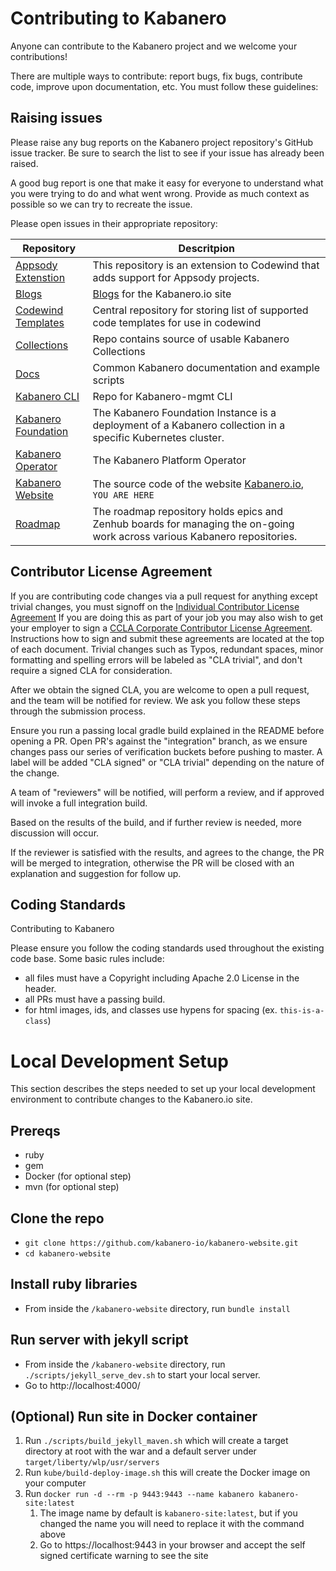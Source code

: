 # Contributing to Kabanero

Anyone can contribute to the Kabanero project and we welcome your contributions!

There are multiple ways to contribute: report bugs, fix bugs, contribute code, improve upon documentation, etc. You must follow these guidelines:

## Raising issues
Please raise any bug reports on the Kabanero project repository's GitHub issue tracker. Be sure to search the list to see if your issue has already been raised.

A good bug report is one that make it easy for everyone to understand what you were trying to do and what went wrong. Provide as much context as possible so we can try to recreate the issue.

Please open issues in their appropriate repository: 

| Repository | Descritpion |
| --- | --- |
| [Appsody Extenstion](https://github.com/kabanero-io/appsodyExtension) | This repository is an extension to Codewind that adds support for Appsody projects. |
| [Blogs](https://github.com/kabanero-io/blogs) | [Blogs](https://kabanero.io/blog) for the Kabanero.io site |
| [Codewind Templates](https://github.com/kabanero-io/codewind-templates) | Central repository for storing list of supported code templates for use in codewind |
| [Collections](https://github.com/kabanero-io/collections) | Repo contains source of usable Kabanero Collections |
| [Docs](https://github.com/kabanero-io/docs) | Common Kabanero documentation and example scripts |
| [Kabanero CLI](https://github.com/kabanero-io/kabanero-command-line) | Repo for Kabanero-mgmt CLI |
| [Kabanero Foundation](https://github.com/kabanero-io/kabanero-foundation) | The Kabanero Foundation Instance is a deployment of a Kabanero collection in a specific Kubernetes cluster. |
| [Kabanero Operator](https://github.com/kabanero-io/kabanero-operator) | The Kabanero Platform Operator |
| [Kabanero Website](https://github.com/kabanero-io/kabanero-website) | The source code of the website [Kabanero.io](https://kabanero.io/), `YOU ARE HERE` |
| [Roadmap](https://github.com/kabanero-io/roadmap) | The roadmap repository holds epics and Zenhub boards for managing the on-going work across various Kabanero repositories. |

## Contributor License Agreement
If you are contributing code changes via a pull request for anything except trivial changes, you must signoff on the [Individual Contributor License Agreement](https://github.com/kabanero-io/kabanero-website/blob/master/cla/kabanero-cla-individual.pdf) If you are doing this as part of your job you may also wish to get your employer to sign a [CCLA Corporate Contributor License Agreement](https://github.com/kabanero-io/kabanero-website/blob/master/cla/kabanero-cla-corporate.pdf). Instructions how to sign and submit these agreements are located at the top of each document. Trivial changes such as Typos, redundant spaces, minor formatting and spelling errors will be labeled as "CLA trivial", and don't require a signed CLA for consideration.

After we obtain the signed CLA, you are welcome to open a pull request, and the team will be notified for review. We ask you follow these steps through the submission process.

Ensure you run a passing local gradle build explained in the README before opening a PR.
Open PR's against the "integration" branch, as we ensure changes pass our series of verification buckets before pushing to master.
A label will be added "CLA signed" or "CLA trivial" depending on the nature of the change.

A team of "reviewers" will be notified, will perform a review, and if approved will invoke a full integration build.

Based on the results of the build, and if further review is needed, more discussion will occur.

If the reviewer is satisfied with the results, and agrees to the change, the PR will be merged to integration, otherwise the PR will be closed with an explanation and suggestion for follow up.

## Coding Standards
Contributing to Kabanero

Please ensure you follow the coding standards used throughout the existing code base. Some basic rules include:

- all files must have a Copyright including Apache 2.0 License in the header.
- all PRs must have a passing build.
- for html images, ids, and classes use hypens for spacing (ex. `this-is-a-class`)

# Local Development Setup
This section describes the steps needed to set up your local development environment to contribute changes to the Kabanero.io site.

## Prereqs
- ruby
- gem
- Docker (for optional step)
- mvn (for optional step)

## Clone the repo
- `git clone https://github.com/kabanero-io/kabanero-website.git`
- `cd kabanero-website`

## Install ruby libraries
- From inside the `/kabanero-website` directory, run `bundle install`

## Run server with jekyll script
- From inside the `/kabanero-website` directory, run `./scripts/jekyll_serve_dev.sh` to start your local server.
- Go to http://localhost:4000/

## (Optional) Run site in Docker container
1. Run `./scripts/build_jekyll_maven.sh` which will create a target directory at root with the war and a default server under `target/liberty/wlp/usr/servers`
1. Run `kube/build-deploy-image.sh` this will create the Docker image on your computer
1. Run `docker run -d --rm -p 9443:9443 --name kabanero kabanero-site:latest`
    1. The image name by default is `kabanero-site:latest`, but if you changed the name you will need to replace it with the command above
    1. Go to https://localhost:9443 in your browser and accept the self signed certificate warning to see the site
